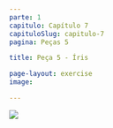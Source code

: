 ```yaml
---
parte: 1
capitulo: Capítulo 7
capituloSlug: capitulo-7
pagina: Peças 5

title: Peça 5 - Íris

page-layout: exercise
image:

---
```


<img src="{{site.baseurl}}/assets/graphics/content/7_1_5.png"/>

